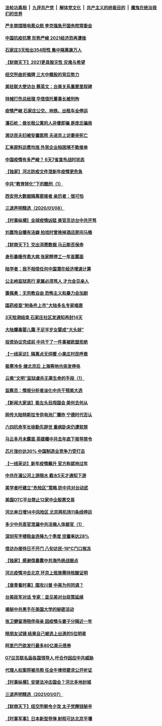 

####  [法轮功真相](../../../../basic/blob/master/README.md?t=01100331) &nbsp;|&nbsp; [九评共产党](../../../../9ping.md/blob/master/README.md?t=01100331) &nbsp;|&nbsp; [解体党文化](../../../../jtdwh.md/blob/master/README.md?t=01100331)  &nbsp;|&nbsp; [共产主义的终极目的](../../../../gczydzjmd.md/blob/master/README.md?t=01100331) &nbsp;|&nbsp; [魔鬼在统治我们的世界](../../../../mgztzwmdsj.md/blob/master/README.md?t=01100331) 

#### [严冬禁煤限电惹众怒 李克强急开国务院常委会](../pages/nsc413/n12677720.md?t=01100331) 

#### [中国抗疫抗寒 形势严峻 2021经济恐再遭挫](../pages/nsc413/n12677573.md?t=01100331) 

#### [石家庄3天检出354阳性 集中隔离逾万人](../pages/nsc413/n12677695.md?t=01100331) 

#### [【财商天下】2021更具毁灭性 灾难与希望](../pages/nsc413/n12677701.md?t=01100331) 

#### [纽交所曲折摘牌 三大中概股的背后势力](../pages/nsc413/n12677589.md?t=01100331) 

#### [美驻联大使访台 蔡英文：台美关系重要里程碑](../pages/nsc413/n12677465.md?t=01100331) 

#### [持械打伤总经理 华信信托董事长被刑拘](../pages/nsc413/n12677429.md?t=01100331) 

#### [疫情严峻 石家庄公交、地铁、出租车全停运](../pages/nsc413/n12677423.md?t=01100331) 

#### [潘石屹：做长租公寓的人非傻即骗 是庞氏骗局](../pages/nsc413/n12677235.md?t=01100331) 

#### [湘访民夫妇被安置医院 夫进京上访妻突死亡](../pages/nsc413/n12677363.md?t=01100331) 

#### [汇率原料运费均涨 外贸企业陷困境不敢接单](../pages/nsc413/n12676814.md?t=01100331) 


#### [中国疫情有多严峻？ 6天7省宣布战时状态](../pages/nsc413/n12676922.md?t=01100331) 

#### [【独家】河北防疫文件泄新年疫情更危急](../pages/nsc413/n12676860.md?t=01100331) 

#### [中共“教育转化”下的酷刑（1）](../pages/nsc413/n12676560.md?t=01100331) 

#### [西安用大数据隔离密接者 亲历者：很可怕](../pages/nsc413/n12676516.md?t=01100331) 

#### [三退声明精选（2020/01/08）](../pages/nsc413/n12676924.md?t=01100331) 

#### [【时事纵横】全球疫情凶猛 美官员访台中共开骂](../pages/nsc413/n12676724.md?t=01100331) 

#### [刘嘉玲自曝有洁癖 拍戏时曾换掉酒店房间马桶](../pages/nsc413/n12676634.md?t=01100331) 

#### [【财商天下】交出消费数据 马云能否保命](../pages/nsc413/n12676468.md?t=01100331) 

#### [身形暴瘦传患大病 张家辉停工一年首露面](../pages/nsc413/n12676343.md?t=01100331) 

#### [陆学者：我不相信任何中国潜在经济增速计算](../pages/nsc413/n12676563.md?t=01100331) 

#### [公主岭监狱恶行 家属必须骂人 才允会见亲人](../pages/nsc413/n12676440.md?t=01100331) 

#### [蓬佩奥：无宗教自由 恐怖主义和暴力会加剧](../pages/nsc413/n12676581.md?t=01100331) 

#### [国药疫苗“附条件上市”大陆多名专家唱衰](../pages/nsc413/n12676319.md?t=01100331) 

#### [3天检测结束 石家庄社区发通知再封14天](../pages/nsc413/n12676460.md?t=01100331) 

#### [大陆爆毒婴儿霜 不足半岁女婴成“大头娃”](../pages/nsc413/n12676108.md?t=01100331) 

#### [投资协议完成前 中共干了一件事被欧盟拒绝](../pages/nsc413/n12676262.md?t=01100331) 

#### [【一线采访】隔离点无供暖 小果庄村民呼救](../pages/nsc413/n12676175.md?t=01100331) 

#### [极寒冷冬 继北京后 上海等地也突发停电](../pages/nsc413/n12676069.md?t=01100331) 

#### [云南“文明”监狱虐杀无辜生命的手段（1）](../pages/nsc413/n12675577.md?t=01100331) 

#### [监察员：情报分析者淡化中共干预美大选](../pages/nsc413/n12676039.md?t=01100331) 

#### [【新闻大家谈】极左头目闯国会 美何去何从](../pages/nsc413/n12675971.md?t=01100331) 

#### [网传大陆特斯拉专供电池厂爆炸 宁德时代否认](../pages/nsc413/n12675989.md?t=01100331) 

#### [六四抗命军长徐勤先辞世 重病卧床仍遭软禁](../pages/nsc413/n12675976.md?t=01100331) 

#### [马云多月未露面 英媒曝中共去年底下报导禁令](../pages/nsc413/n12675603.md?t=01100331) 

#### [芯片涨价达30% 中国制造业竞争力受打击](../pages/nsc413/n12675683.md?t=01100331) 

#### [【一线采访】新年疫情飙升 官方称就地过年](../pages/nsc413/n12675463.md?t=01100331) 

#### [中共在湄公河上游限水 截水5天才通知下游](../pages/nsc413/n12675472.md?t=01100331) 

#### [美学者吁建立“危险区”策略 防中共对台动武](../pages/nsc413/n12675446.md?t=01100331) 

#### [美国OTC平台禁止12家中企股票交易](../pages/nsc413/n12675373.md?t=01100331) 

#### [河北单日增14中风险区 北京两机场11条线停运](../pages/nsc413/n12675009.md?t=01100331) 

#### [多少中共高官泄漏中共活摘人体器官（1）](../pages/nsc413/n12671234.md?t=01100331) 

#### [深圳写字楼租金连降九个季度 空置率达28%](../pages/nsc413/n12674740.md?t=01100331) 

#### [信访办接待日不开门 八旬访民-19℃门口挨冻](../pages/nsc413/n12675238.md?t=01100331) 


#### [【独家】感谢信暴露中共海外统战据点](../pages/nsc413/n12672099.md?t=01100331) 

#### [河北疫情冲击北京 环京上班族需持核酸证明](../pages/nsc413/n12674972.md?t=01100331) 

#### [【唐青看时事】围攻川普 中美为何同调？](../pages/nsc413/n12674856.md?t=01100331) 

#### [台美政军对话 专家：显见美对台政策延续](../pages/nsc413/n12674730.md?t=01100331) 

#### [揭秘中共黑手在美国大学的秘密活动](../pages/nsc413/n12674757.md?t=01100331) 

#### [张卫健留港陪伴母亲 因疫情与妻子分隔近一年](../pages/nsc413/n12674476.md?t=01100331) 

#### [陪朋友试镜 结果自己被选上出道的5位明星](../pages/nsc413/n12674191.md?t=01100331) 

#### [阿里巴巴欲发行最多80亿美元债券](../pages/nsc413/n12674418.md?t=01100331) 

#### [G7议员联名函各国领导人 吁合作因应中共威胁](../pages/nsc413/n12674644.md?t=01100331) 

#### [代理人权案将被吊照 任全牛律师要求公开听证](../pages/nsc413/n12674620.md?t=01100331) 

#### [【时事纵横】安提法冲击国会？河北多地封城](../pages/nsc413/n12674454.md?t=01100331) 

#### [三退声明精选（2021/01/07）](../pages/nsc413/n12674497.md?t=01100331) 

#### [【财商天下】纽交所朝令夕改 太子党圈钱秘辛](../pages/nsc413/n12674006.md?t=01100331) 

#### [【时事军事】日本新型导弹 射程可达北京平壤](../pages/nsc413/n12666445.md?t=01100331) 

